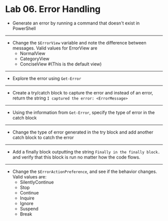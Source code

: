 # Lab 06. Error Handling

- Generate an error by running a command that doesn't exist in PowerShell

---

- Change the `$ErrorView` variable and note the difference between messages. Valid values for ErrorView are
  - NormalView
  - CategoryView
  - ConciseView #(This is the default view)

---

- Explore the error using `Get-Error`

---

- Create a try/catch block to capture the error and instead of an error, return the string `I captured the error: <ErrorMessage>`

---

- Using the information from `Get-Error`, specify the type of error in the catch block

---

- Change the type of error generated in the try block and add another catch block to catch the error

---

- Add a finally block outputting the string `Finally in the finally block.` and verify that this block is run no matter how the code flows.

---

- Change the `$ErrorActionPreference`, and see if the behavior changes. Valid values are:
  - SilentlyContinue
  - Stop
  - Continue
  - Inquire
  - Ignore
  - Suspend
  - Break
  